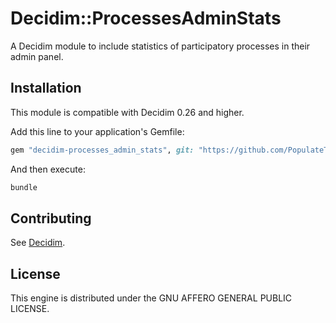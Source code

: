 # Decidim::ProcessesAdminStats

A Decidim module to include statistics of participatory processes in their admin panel.

## Installation

This module is compatible with Decidim 0.26 and higher.

Add this line to your application's Gemfile:

```ruby
gem "decidim-processes_admin_stats", git: "https://github.com/PopulateTools/decidim-module-processes_admin_stats.git", branch: "main"
```

And then execute:

```bash
bundle
```

## Contributing

See [Decidim](https://github.com/decidim/decidim).

## License

This engine is distributed under the GNU AFFERO GENERAL PUBLIC LICENSE.
